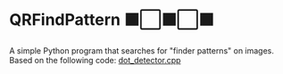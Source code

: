 # QRFindPattern ⬛⬜⬛⬜⬛

A simple Python program that searches for "finder patterns" on images.
Based on the following code: [dot_detector.cpp](https://github.com/AlexandrGraschenkov/QRCodes/blob/master/qr/dot_detector.cpp)